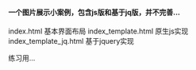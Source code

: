 #### 一个图片展示小案例，包含js版和基于jq版，并不完善...

index.html  基本界面布局
index_template.html 原生js实现
index_template_jq.html 基于jquery实现

练习用...

